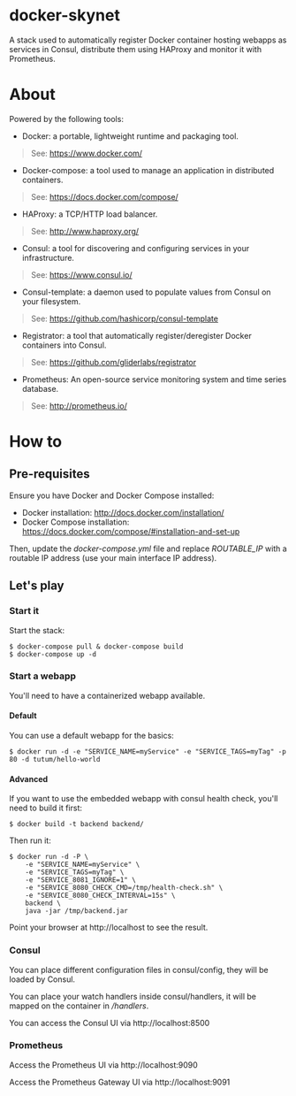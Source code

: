 # docker-skynet

A stack used to automatically register Docker container hosting webapps as services in Consul, distribute them using HAProxy and monitor it with Prometheus.

# About

Powered by the following tools:

* Docker: a portable, lightweight runtime and packaging tool.
> See: https://www.docker.com/

* Docker-compose: a tool used to manage an application in distributed containers.
> See: https://docs.docker.com/compose/

* HAProxy: a TCP/HTTP load balancer.
> See: http://www.haproxy.org/

* Consul: a tool for discovering and configuring services in your infrastructure.
> See: https://www.consul.io/

* Consul-template: a daemon used to populate values from Consul on your filesystem.
> See: https://github.com/hashicorp/consul-template

* Registrator: a tool that automatically register/deregister Docker containers into Consul.
> See: https://github.com/gliderlabs/registrator

* Prometheus: An open-source service monitoring system and time series database.
> See: http://prometheus.io/

# How to

## Pre-requisites

Ensure you have Docker and Docker Compose installed:

* Docker installation: http://docs.docker.com/installation/
* Docker Compose installation: https://docs.docker.com/compose/#installation-and-set-up 

Then, update the *docker-compose.yml* file and replace *ROUTABLE_IP* with a routable IP address (use your main interface IP address).

## Let's play

### Start it

Start the stack:

````
$ docker-compose pull & docker-compose build
$ docker-compose up -d
````

### Start a webapp

You'll need to have a containerized webapp available.

#### Default

You can use a default webapp for the basics:

````
$ docker run -d -e "SERVICE_NAME=myService" -e "SERVICE_TAGS=myTag" -p 80 -d tutum/hello-world
````

#### Advanced

If you want to use the embedded webapp with consul health check, you'll need to build it first:

```
$ docker build -t backend backend/
```

Then run it:

```
$ docker run -d -P \
    -e "SERVICE_NAME=myService" \
    -e "SERVICE_TAGS=myTag" \
    -e "SERVICE_8081_IGNORE=1" \
    -e "SERVICE_8080_CHECK_CMD=/tmp/health-check.sh" \
    -e "SERVICE_8080_CHECK_INTERVAL=15s" \
    backend \
    java -jar /tmp/backend.jar
```

Point your browser at http://localhost to see the result.

### Consul

You can place different configuration files in consul/config, they will be loaded by Consul.

You can place your watch handlers inside consul/handlers, it will be mapped on the container in */handlers*.

You can access the Consul UI via http://localhost:8500

### Prometheus

Access the Prometheus UI via http://localhost:9090

Access the Prometheus Gateway UI via http://localhost:9091
